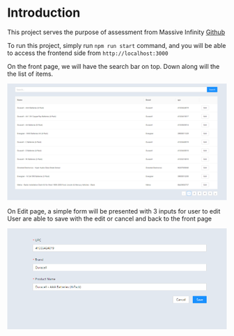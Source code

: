 # Introduction

This project serves the purpose of assessment from Massive Infinity
[Github](https://github.com/massiveinfinity/fullstack-assessment)

To run this project, simply run `npm run start` command, and you will be able to access the frontend side from `http://localhost:3000`

On the front page, we will have the search bar on top.
Down along will the the list of items.

![Front page](public/readme/front-page.png "Front page")

On Edit page, a simple form will be presented with 3 inputs for user to edit
User are able to save with the edit or cancel and back to the front page

![Edit page](public/readme/edit-page.png "Edit page")